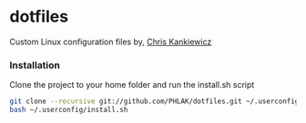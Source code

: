 dotfiles
========
Custom Linux configuration files by, [Chris Kankiewicz](http://www.ChrisKankiewicz.com)


### Installation

Clone the project to your home folder and run the install.sh script

```bash
git clone --recursive git://github.com/PHLAK/dotfiles.git ~/.userconfig
bash ~/.userconfig/install.sh
```
